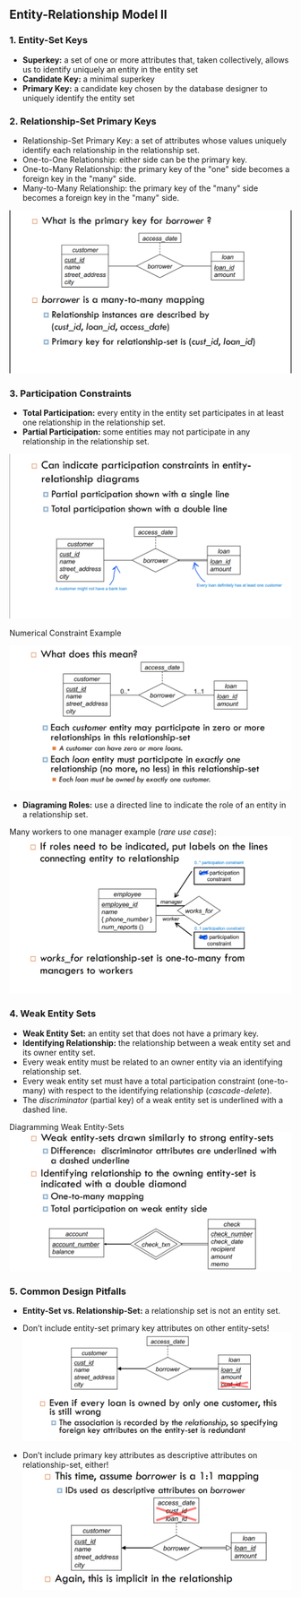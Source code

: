 ## Entity-Relationship Model II

### 1. Entity-Set Keys

- **Superkey:** a set of one or more attributes that, taken collectively, allows us to identify uniquely an entity in the entity set
- **Candidate Key:** a minimal superkey
- **Primary Key:** a candidate key chosen by the database designer to uniquely identify the entity set

### 2. Relationship-Set Primary Keys

- Relationship-Set Primary Key: a set of attributes whose values uniquely identify each relationship in the relationship set.
- One-to-One Relationship: either side can be the primary key.
- One-to-Many Relationship: the primary key of the "one" side becomes a foreign key in the "many" side.
- Many-to-Many Relationship: the primary key of the "many" side becomes a foreign key in the "many" side.

![Example](./assets/image.png)

### 3. Participation Constraints

- **Total Participation:** every entity in the entity set participates in at least one relationship in the relationship set.
- **Partial Participation:** some entities may not participate in any relationship in the relationship set.

![Diagramming Participation](./assets/image-1.png)

Numerical Constraint Example

![Numerical Constraint Example](./assets/image-2.png)

- **Diagraming Roles:** use a directed line to indicate the role of an entity in a relationship set.

Many workers to one manager example (_rare use case_):
![role](./assets/image-3.png)

### 4. Weak Entity Sets

- **Weak Entity Set:** an entity set that does not have a primary key.
- **Identifying Relationship:** the relationship between a weak entity set and its owner entity set.
- Every weak entity must be related to an owner entity via an identifying relationship set.
- Every weak entity set must have a total participation constraint (one-to-many) with respect to the identifying relationship (_cascade-delete_).
- The _discriminator_ (partial key) of a weak entity set is underlined with a dashed line.

Diagramming Weak Entity-Sets
![Diagramming Weak Entity-Sets](./assets/image-4.png)

### 5. Common Design Pitfalls

- **Entity-Set vs. Relationship-Set:** a relationship set is not an entity set.

- Don’t include entity-set primary key attributes on
  other entity-sets!
  ![Common Attribute Mistakes 1](./assets/image-5.png)

- Don’t include primary key attributes as descriptive
  attributes on relationship-set, either!
  ![Common Attribute Mistakes 2](./assets/image-6.png)
